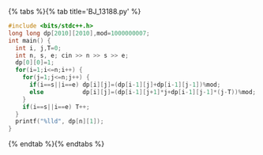 {% tabs %}{% tab title='BJ_13188.py' %}

```cpp
#include <bits/stdc++.h>
long long dp[2010][2010],mod=1000000007;
int main() {
  int i, j,T=0;
  int n, s, e; cin >> n >> s >> e;
  dp[0][0]=1;
  for(i=1;i<=n;i++) {
    for(j=1;j<=n;j++) {
      if(i==s||i==e) dp[i][j]=(dp[i-1][j]+dp[i-1][j-1])%mod;
      else           dp[i][j]=(dp[i-1][j+1]*j+dp[i-1][j-1]*(j-T))%mod;
    }
    if(i==s||i==e) T++;
  }
  printf("%lld", dp[n][1]);
}
```

{% endtab %}{% endtabs %}
